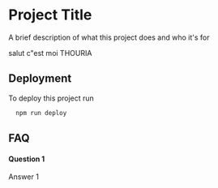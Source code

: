 
# Project Title

A brief description of what this project does and who it's for

salut c"est moi THOURIA
## Deployment

To deploy this project run

```bash
  npm run deploy
```


## FAQ

#### Question 1

Answer 1
